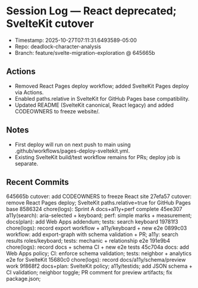 # Session Log — React deprecated; SvelteKit cutover

- Timestamp: 2025-10-27T07:11:31.6493589-05:00
- Repo: deadlock-character-analysis
- Branch: feature/svelte-migration-exploration @ 645665b

## Actions
- Removed React Pages deploy workflow; added SvelteKit Pages deploy via Actions.
- Enabled paths.relative in SvelteKit for GitHub Pages base compatibility.
- Updated README (SvelteKit canonical, React legacy) and added CODEOWNERS to freeze website/.

## Notes
- First deploy will run on next push to main using .github/workflows/pages-deploy-sveltekit.yml.
- Existing SvelteKit build/test workflow remains for PRs; deploy job is separate.

## Recent Commits
645665b cutover: add CODEOWNERS to freeze React site 27efa57 cutover: remove React Pages deploy; SvelteKit paths.relative=true for GitHub Pages base 8586324 chore(logs): Sprint A docs+a11y+perf complete 45ee307 a11y(search): aria-selected + keyboard; perf: simple marks + measurement; docs(plan): add Web Apps addendum; tests: search keyboard 19781f3 chore(logs): record export workflow + a11y/keyboard + new e2e 0899c03 workflow: add export-graph with schema validation + PR; a11y: search results roles/keyboard; tests: mechanic + relationship e2e 191e9b4 chore(logs): record docs + schema CI + new e2e tests 45c704a docs: add Web Apps policy; CI: enforce schema validation; tests: neighbor + analytics e2e for SvelteKit 15680c0 chore(logs): record docs/a11y/schema/preview work 9f868f2 docs+plan: SvelteKit policy; a11y/testids; add JSON schema + CI validation; neighbor toggle; PR comment for preview artifacts; fix package.json;
